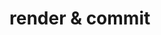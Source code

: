 <!--
 * Author  rhys.zhao
 * Date  2023-06-20 14:08:15
 * LastEditors  rhys.zhao
 * LastEditTime  2023-06-20 14:09:51
 * Description
-->

# render & commit
